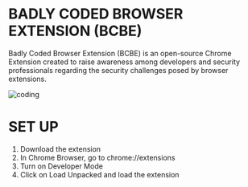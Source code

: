 # BADLY CODED BROWSER EXTENSION (BCBE)
Badly Coded Browser Extension (BCBE) is an open-source Chrome Extension created to raise awareness among developers and security professionals regarding the security challenges posed by browser extensions.

![coding](https://github.com/infosecak/BCBE/assets/70256749/0ee481f1-b340-42b8-a07e-6f3b46c114d5)

# SET UP
1. Download the extension
2. In Chrome Browser, go to chrome://extensions
3. Turn on Developer Mode 
4. Click on Load Unpacked and load the extension

